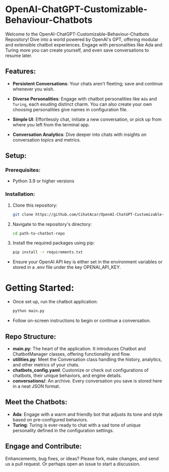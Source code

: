 # OpenAI-ChatGPT-Customizable-Behaviour-Chatbots

Welcome to the OpenAI-ChatGPT-Customizable-Behaviour-Chatbots Repository! Dive into a world powered by OpenAI's GPT, offering modular and extensible chatbot experiences. Engage with personalities like Ada and Turing more you can create yourself, and even save conversations to resume later.

## Features:

- **Persistent Conversations**: Your chats aren't fleeting; save and continue whenever you wish.

- **Diverse Personalities**: Engage with chatbot personalities like `Ada` and `Turing`, each exuding distinct charm. You can also create your own choosing personalities give names in configuration file.

- **Simple UI**: Effortlessly chat, initiate a new conversation, or pick up from where you left from the terminal app.

- **Conversation Analytics**: Dive deeper into chats with insights on conversation topics and metrics.

## Setup:

### Prerequisites:
- Python 3.9 or higher versions

### Installation:
1. Clone this repository:
   ```bash
   git clone https://github.com/CihatAcar/OpenAI-ChatGPT-Customizable-Behaviour-Chatbots.git

2. Navigate to the repository's directory:
   ```bash
   cd path-to-chatbot-repo
   ```

3. Install the required packages using pip:
   ```bash
   pip install -r requirements.txt
   ```
* Ensure your OpenAI API key is either set in the environment variables or stored in a .env file under the key OPENAI_API_KEY.

# Getting Started:
* Once set up, run the chatbot application:
   ```bash
   python main.py
   ```
* Follow on-screen instructions to begin or continue a conversation.

## Repo Structure:

- **main.py**: The heart of the application. It introduces Chatbot and ChatbotManager classes, offering functionality and flow.
- **utilities.py**: Meet the Conversation class handling the history, analytics, and other metrics of your chats.
- **chatbots_config.yaml**: Customize or check out configurations of chatbots, their unique behaviors, and engine details.
- **conversations/**: An archive. Every conversation you save is stored here in a neat JSON format.

## Meet the Chatbots:

- **Ada**: Engage with a warm and friendly bot that adjusts its tone and style based on pre-configured behaviors.
- **Turing**: Turing is ever-ready to chat with a sad tone of unique personality defined in the configuration settings.


## Engage and Contribute:

Enhancements, bug fixes, or ideas? Please fork, make changes, and send us a pull request. Or perhaps open an issue to start a discussion.
